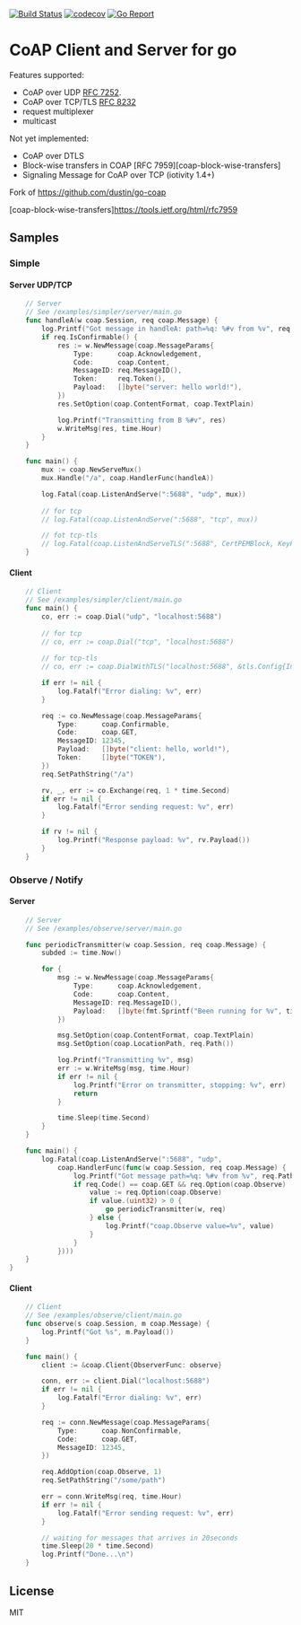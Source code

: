 [![Build Status](https://travis-ci.com/ondrejtomcik/go-coap.svg?branch=master)](https://travis-ci.com/ondrejtomcik/go-coap)
[![codecov](https://codecov.io/gh/ondrejtomcik/go-coap/branch/master/graph/badge.svg)](https://codecov.io/gh/ondrejtomcik/go-coap)
[![Go Report](https://goreportcard.com/badge/github.com/ondrejtomcik/go-coap)](https://goreportcard.com/report/github.com/ondrejtomcik/go-coap)

# CoAP Client and Server for go

Features supported:
* CoAP over UDP [RFC 7252][coap].
* CoAP over TCP/TLS [RFC 8232][coap-tcp]
* request multiplexer
* multicast

Not yet implemented:
* CoAP over DTLS
* Block-wise transfers in COAP [RFC 7959][coap-block-wise-transfers]
* Signaling Message for CoAP over TCP (iotivity 1.4+)

Fork of https://github.com/dustin/go-coap

[coap]: http://tools.ietf.org/html/rfc7252
[coap-tcp]: https://tools.ietf.org/html/rfc8323
[coap-block-wise-transfers]https://tools.ietf.org/html/rfc7959

## Samples

### Simple

#### Server UDP/TCP
```go
	// Server
	// See /examples/simpler/server/main.go
	func handleA(w coap.Session, req coap.Message) {
		log.Printf("Got message in handleA: path=%q: %#v from %v", req.Path(), req, w.RemoteAddr())
		if req.IsConfirmable() {
			res := w.NewMessage(coap.MessageParams{
				Type:      coap.Acknowledgement,
				Code:      coap.Content,
				MessageID: req.MessageID(),
				Token:     req.Token(),
				Payload:   []byte("server: hello world!"),
			})
			res.SetOption(coap.ContentFormat, coap.TextPlain)

			log.Printf("Transmitting from B %#v", res)
			w.WriteMsg(res, time.Hour)
		}
	}

	func main() {
		mux := coap.NewServeMux()
		mux.Handle("/a", coap.HandlerFunc(handleA))

		log.Fatal(coap.ListenAndServe(":5688", "udp", mux))
		
		// for tcp
		// log.Fatal(coap.ListenAndServe(":5688", "tcp", mux))

		// fot tcp-tls
		// log.Fatal(coap.ListenAndServeTLS(":5688", CertPEMBlock, KeyPEMBlock, mux))
	}
```
#### Client
```go
	// Client
	// See /examples/simpler/client/main.go
	func main() {
		co, err := coap.Dial("udp", "localhost:5688")
		
		// for tcp
		// co, err := coap.Dial("tcp", "localhost:5688")
		
		// for tcp-tls
		// co, err := coap.DialWithTLS("localhost:5688", &tls.Config{InsecureSkipVerify: true})

		if err != nil {
			log.Fatalf("Error dialing: %v", err)
		}

		req := co.NewMessage(coap.MessageParams{
			Type:      coap.Confirmable,
			Code:      coap.GET,
			MessageID: 12345,
			Payload:   []byte("client: hello, world!"),
			Token:	   []byte("TOKEN"),
		})
		req.SetPathString("/a")

		rv, _, err := co.Exchange(req, 1 * time.Second)
		if err != nil {
			log.Fatalf("Error sending request: %v", err)
		}

		if rv != nil {
			log.Printf("Response payload: %v", rv.Payload())
		}
	}
```


### Observe / Notify

#### Server
```go
	// Server
	// See /examples/observe/server/main.go

	func periodicTransmitter(w coap.Session, req coap.Message) {
		subded := time.Now()

		for {
			msg := w.NewMessage(coap.MessageParams{
				Type:      coap.Acknowledgement,
				Code:      coap.Content,
				MessageID: req.MessageID(),
				Payload:   []byte(fmt.Sprintf("Been running for %v", time.Since(subded))),
			})

			msg.SetOption(coap.ContentFormat, coap.TextPlain)
			msg.SetOption(coap.LocationPath, req.Path())

			log.Printf("Transmitting %v", msg)
			err := w.WriteMsg(msg, time.Hour)
			if err != nil {
				log.Printf("Error on transmitter, stopping: %v", err)
				return
			}

			time.Sleep(time.Second)
		}
	}

	func main() {
		log.Fatal(coap.ListenAndServe(":5688", "udp",
			coap.HandlerFunc(func(w coap.Session, req coap.Message) {
				log.Printf("Got message path=%q: %#v from %v", req.Path(), req, w.RemoteAddr())
				if req.Code() == coap.GET && req.Option(coap.Observe) != nil {
					value := req.Option(coap.Observe)
					if value.(uint32) > 0 {
						go periodicTransmitter(w, req)
					} else {
						log.Printf("coap.Observe value=%v", value)
					}
				}
			})))
	}
}
```

#### Client
```go
	// Client
	// See /examples/observe/client/main.go
	func observe(s coap.Session, m coap.Message) {
		log.Printf("Got %s", m.Payload())
	}

	func main() {
		client := &coap.Client{ObserverFunc: observe}

		conn, err := client.Dial("localhost:5688")
		if err != nil {
			log.Fatalf("Error dialing: %v", err)
		}

		req := conn.NewMessage(coap.MessageParams{
			Type:      coap.NonConfirmable,
			Code:      coap.GET,
			MessageID: 12345,
		})

		req.AddOption(coap.Observe, 1)
		req.SetPathString("/some/path")

		err = conn.WriteMsg(req, time.Hour)
		if err != nil {
			log.Fatalf("Error sending request: %v", err)
		}

		// waiting for messages that arrives in 20seconds
		time.Sleep(20 * time.Second)
		log.Printf("Done...\n")
	}
```

## License
MIT
